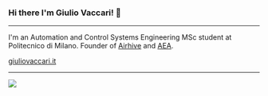 ### Hi there I'm Giulio Vaccari! 👋
___
I'm an Automation and Control Systems Engineering MSc student at Politecnico di Milano.
Founder of [Airhive](https://github.com/airhive) and [AEA](https://www.aeapolimi.it/).  
  
<a href="https://giuliovaccari.it">giuliovaccari.it</a>
___
<a href="https://www.linkedin.com/in/giuliovaccari/">
    <img src="https://img.shields.io/badge/LinkedIn-0077B5?style=for-the-badge&logo=linkedin&logoColor=white "/>
</a>

